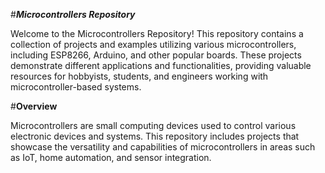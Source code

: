 #***Microcontrollers Repository***

Welcome to the Microcontrollers Repository! This repository contains a collection of projects and examples utilizing various microcontrollers, including ESP8266, Arduino, and other popular boards. These projects demonstrate different applications and functionalities, providing valuable resources for hobbyists, students, and engineers working with microcontroller-based systems.

#**Overview**

Microcontrollers are small computing devices used to control various electronic devices and systems. This repository includes projects that showcase the versatility and capabilities of microcontrollers in areas such as IoT, home automation, and sensor integration.
